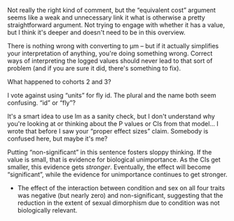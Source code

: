 Not really the right kind of comment, but the “equivalent cost” argument seems like a weak and unnecessary link it what is otherwise a pretty straightforward argument. Not trying to engage with whether it has a value, but I think it's deeper and doesn't need to be in this overview.

There is nothing wrong with converting to μm – but if it actually simplifies your interpretation of anything, you're doing something wrong. Correct ways of interpreting the logged values should never lead to that sort of problem (and if you are sure it did, there's something to fix).

What happened to cohorts 2 and 3?

I vote against using “units” for fly id. The plural and the name both seem confusing. “id” or “fly”?

It's a smart idea to use lm as a sanity check, but I don't understand why you're looking at or thinking about the P values or CIs from that model... I wrote that before I saw your “proper effect sizes” claim. Somebody is confused here, but maybe it's me?

Putting “non-significant” in this sentence fosters sloppy thinking. If the value is small, that is evidence for biological unimportance. As the CIs get smaller, this evidence gets _stronger_. Eventually, the effect will become “significant”, while the evidence for unimportance continues to get stronger. 
* The effect of the interaction between condition and sex on all four traits was negative (but nearly zero) and non-significant, suggesting that the reduction in the extent of sexual dimorphism due to condition was not biologically relevant.
